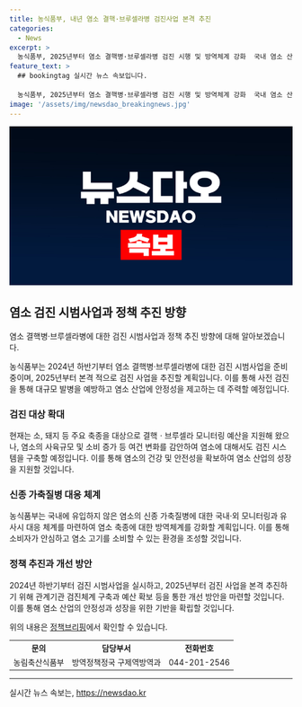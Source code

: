 ```yaml
---
title: 농식품부, 내년 염소 결핵·브루셀라병 검진사업 본격 추진
categories:
  - News
excerpt: >
  농식품부, 2025년부터 염소 결핵병·브루셀라병 검진 시행 및 방역체계 강화  국내 염소 산업 성장에 따라 염소 가축질병 검진 필요성이 대두되고 있음. 농식품부는 2025년부터 염소 결핵병·브루셀라병에 대한 검진 시행 및 관계기관 검진체계 구축, 예산 확보 등 방안을 추진할 예정. 이에 미래 가축전염병 예방을 위한 사전 검진체계를 마련하고자 함. 관련 문의는 농림축산식품부 방역정책정국 구제역방역과로 문의 가능. <자료출처=정책브리핑 www.korea.kr> (150자)
feature_text: >
  ## bookingtag 실시간 뉴스 속보입니다.

  농식품부, 2025년부터 염소 결핵병·브루셀라병 검진 시행 및 방역체계 강화  국내 염소 산업 성장에 따라 염소 가축질병 검진 필요성이 대두되고 있음. 농식품부는 2025년부터 염소 결핵병·브루셀라병에 대한 검진 시행 및 관계기관 검진체계 구축, 예산 확보 등 방안을 추진할 예정. 이에 미래 가축전염병 예방을 위한 사전 검진체계를 마련하고자 함. 관련 문의는 농림축산식품부 방역정책정국 구제역방역과로 문의 가능. <자료출처=정책브리핑 www.korea.kr> (150자)
image: '/assets/img/newsdao_breakingnews.jpg'
---
```


<p><img src="/assets/img/newsdao_breakingnews.jpg" alt="bookingtag 속보" /></p>

<h2 data-ke-size="size26">염소 검진 시범사업과 정책 추진 방향</h2>

<p>염소 결핵병·브루셀라병에 대한 검진 시범사업과 정책 추진 방향에 대해 알아보겠습니다.</p>

<p data-ke-size="size16">농식품부는 2024년 하반기부터 염소 결핵병·브루셀라병에 대한 검진 시범사업을 준비 중이며, 2025년부터 본격 적으로 검진 사업을 추진할 계획입니다. 이를 통해 사전 검진을 통해 대규모 발병을 예방하고 염소 산업에 안정성을 제고하는 데 주력할 예정입니다.</p>

<h3>검진 대상 확대</h3>

<p data-ke-size="size16">현재는 소, 돼지 등 주요 축종을 대상으로 결핵ㆍ브루셀라 모니터링 예산을 지원해 왔으나, 염소의 사육규모 및 소비 증가 등 여건 변화를 감안하여 염소에 대해서도 검진 시스템을 구축할 예정입니다. 이를 통해 염소의 건강 및 안전성을 확보하여 염소 산업의 성장을 지원할 것입니다.</p>

<h3>신종 가축질병 대응 체계</h3>

<p data-ke-size="size16">농식품부는 국내에 유입하지 않은 염소의 신종 가축질병에 대한 국내·외 모니터링과 유사시 대응 체계를 마련하여 염소 축종에 대한 방역체계를 강화할 계획입니다. 이를 통해 소비자가 안심하고 염소 고기를 소비할 수 있는 환경을 조성할 것입니다.</p>

<h3>정책 추진과 개선 방안</h3>

<p data-ke-size="size16">2024년 하반기부터 검진 시범사업을 실시하고, 2025년부터 검진 사업을 본격 추진하기 위해 관계기관 검진체계 구축과 예산 확보 등을 통한 개선 방안을 마련할 것입니다. 이를 통해 염소 산업의 안정성과 성장을 위한 기반을 확립할 것입니다.</p>

<p>위의 내용은 <a href="https://https://www.korea.kr/policy/pressBriefingView.do?newsId=156416638">정책브리핑</a>에서 확인할 수 있습니다. </p>

<table>
  <tr>
    <th>문의</th>
    <th>담당부서</th>
    <th>전화번호</th>
  </tr>
  <tr>
    <td>농림축산식품부</td>
    <td>방역정책정국 구제역방역과</td>
    <td>044-201-2546</td>
  </tr>
</table>

<hr>
실시간 뉴스 속보는, <a href="https://newsdao.kr" rel="dofollow">https://newsdao.kr</a>



